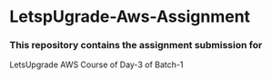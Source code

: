 # LetspUgrade-Aws-Assignment
### This repository contains the assignment submission for 
LetsUpgrade AWS Course of Day-3 of Batch-1
